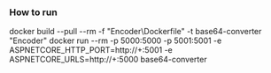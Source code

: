 ### How to run
docker build --pull --rm -f "Encoder\Dockerfile" -t base64-converter "Encoder" 
docker run --rm -p 5000:5000 -p 5001:5001 -e ASPNETCORE_HTTP_PORT=http://+:5001 -e ASPNETCORE_URLS=http://+:5000 base64-converter
